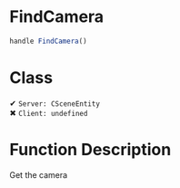 # FindCamera
```js
handle FindCamera()
```
# Class
✔ `Server: CSceneEntity`  
✖ `Client: undefined`  

# Function Description
Get the camera
